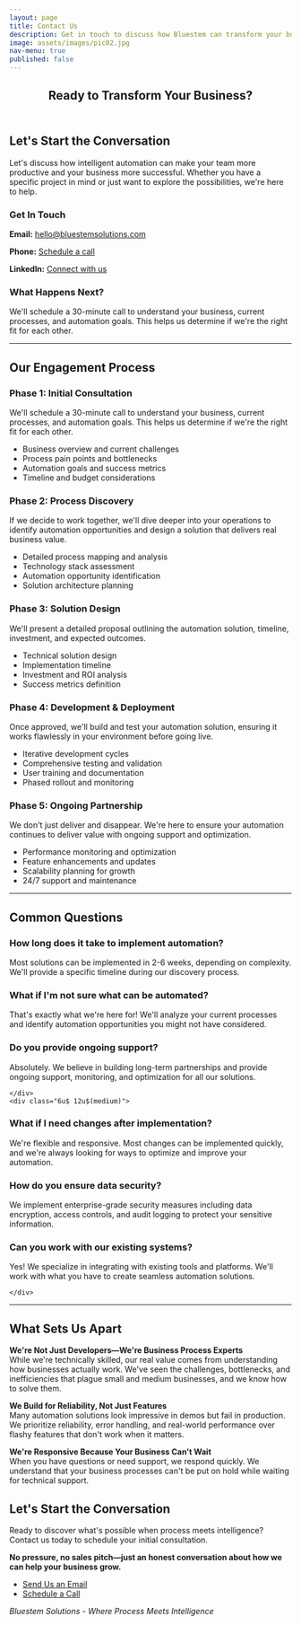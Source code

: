 ```yaml
---
layout: page
title: Contact Us
description: Get in touch to discuss how Bluestem can transform your business processes
image: assets/images/pic02.jpg
nav-menu: true
published: false
---
```


<!-- Main -->
<div id="main" class="alt">

<!-- One -->
<section id="one">
	<div class="inner">
		<header class="major">
			<h1>Ready to Transform Your Business?</h1>
		</header>

<!-- Content -->
<h2 id="content">Let's Start the Conversation</h2>
<p>Let's discuss how intelligent automation can make your team more productive and your business more successful. Whether you have a specific project in mind or just want to explore the possibilities, we're here to help.</p>

<div class="row">
	<div class="6u 12u$(small)">
		<h3>Get In Touch</h3>
		<p><strong>Email:</strong> <a href="mailto:hello@bluestemsolutions.com">hello@bluestemsolutions.com</a></p>
		<p><strong>Phone:</strong> <a href="tel:+1-555-0123">Schedule a call</a></p>
		<p><strong>LinkedIn:</strong> <a href="https://linkedin.com/company/bluestem-solutions">Connect with us</a></p>
	</div>
	<div class="6u$ 12u$(small)">
		<h3>What Happens Next?</h3>
		<p>We'll schedule a 30-minute call to understand your business, current processes, and automation goals. This helps us determine if we're the right fit for each other.</p>
	</div>
</div>

<hr class="major" />

<!-- Our Process -->
<h2 id="process">Our Engagement Process</h2>
<div class="row">
	<div class="6u 12u$(small)">
		<h3>Phase 1: Initial Consultation</h3>
		<p>We'll schedule a 30-minute call to understand your business, current processes, and automation goals. This helps us determine if we're the right fit for each other.</p>
		<ul>
			<li>Business overview and current challenges</li>
			<li>Process pain points and bottlenecks</li>
			<li>Automation goals and success metrics</li>
			<li>Timeline and budget considerations</li>
		</ul>
	</div>
	<div class="6u$ 12u$(small)">
		<h3>Phase 2: Process Discovery</h3>
		<p>If we decide to work together, we'll dive deeper into your operations to identify automation opportunities and design a solution that delivers real business value.</p>
		<ul>
			<li>Detailed process mapping and analysis</li>
			<li>Technology stack assessment</li>
			<li>Automation opportunity identification</li>
			<li>Solution architecture planning</li>
		</ul>
	</div>
	<!-- Break -->
	<div class="4u 12u$(medium)">
		<h3>Phase 3: Solution Design</h3>
		<p>We'll present a detailed proposal outlining the automation solution, timeline, investment, and expected outcomes.</p>
		<ul>
			<li>Technical solution design</li>
			<li>Implementation timeline</li>
			<li>Investment and ROI analysis</li>
			<li>Success metrics definition</li>
		</ul>
	</div>
	<div class="4u 12u$(medium)">
		<h3>Phase 4: Development & Deployment</h3>
		<p>Once approved, we'll build and test your automation solution, ensuring it works flawlessly in your environment before going live.</p>
		<ul>
			<li>Iterative development cycles</li>
			<li>Comprehensive testing and validation</li>
			<li>User training and documentation</li>
			<li>Phased rollout and monitoring</li>
		</ul>
	</div>
	<div class="4u$ 12u$(medium)">
		<h3>Phase 5: Ongoing Partnership</h3>
		<p>We don't just deliver and disappear. We're here to ensure your automation continues to deliver value with ongoing support and optimization.</p>
		<ul>
			<li>Performance monitoring and optimization</li>
			<li>Feature enhancements and updates</li>
			<li>Scalability planning for growth</li>
			<li>24/7 support and maintenance</li>
		</ul>
	</div>
</div>

<hr class="major" />

<!-- Common Questions -->
<h2 id="faq">Common Questions</h2>
<div class="row 200%">
	<div class="6u 12u$(medium)">

<h3>How long does it take to implement automation?</h3>
<p>Most solutions can be implemented in 2-6 weeks, depending on complexity. We'll provide a specific timeline during our discovery process.</p>

<h3>What if I'm not sure what can be automated?</h3>
<p>That's exactly what we're here for! We'll analyze your current processes and identify automation opportunities you might not have considered.</p>

<h3>Do you provide ongoing support?</h3>
<p>Absolutely. We believe in building long-term partnerships and provide ongoing support, monitoring, and optimization for all our solutions.</p>

	</div>
	<div class="6u$ 12u$(medium)">

<h3>What if I need changes after implementation?</h3>
<p>We're flexible and responsive. Most changes can be implemented quickly, and we're always looking for ways to optimize and improve your automation.</p>

<h3>How do you ensure data security?</h3>
<p>We implement enterprise-grade security measures including data encryption, access controls, and audit logging to protect your sensitive information.</p>

<h3>Can you work with our existing systems?</h3>
<p>Yes! We specialize in integrating with existing tools and platforms. We'll work with what you have to create seamless automation solutions.</p>

	</div>
</div>

<hr class="major" />

<!-- What Sets Us Apart -->
<h2 id="differentiation">What Sets Us Apart</h2>

<div class="box">
	<p><strong>We're Not Just Developers—We're Business Process Experts</strong><br/>
	While we're technically skilled, our real value comes from understanding how businesses actually work. We've seen the challenges, bottlenecks, and inefficiencies that plague small and medium businesses, and we know how to solve them.</p>
</div>

<div class="box">
	<p><strong>We Build for Reliability, Not Just Features</strong><br/>
	Many automation solutions look impressive in demos but fail in production. We prioritize reliability, error handling, and real-world performance over flashy features that don't work when it matters.</p>
</div>

<div class="box">
	<p><strong>We're Responsive Because Your Business Can't Wait</strong><br/>
	When you have questions or need support, we respond quickly. We understand that your business processes can't be put on hold while waiting for technical support.</p>
</div>

<!-- Ready to Get Started -->
<h2 id="get-started">Let's Start the Conversation</h2>
<p>Ready to discover what's possible when process meets intelligence? Contact us today to schedule your initial consultation.</p>

<div class="box">
	<p><strong>No pressure, no sales pitch—just an honest conversation about how we can help your business grow.</strong></p>
</div>

<ul class="actions">
	<li><a href="mailto:hello@bluestemsolutions.com" class="button special">Send Us an Email</a></li>
	<li><a href="tel:+1-555-0123" class="button">Schedule a Call</a></li>
</ul>

<p><em>Bluestem Solutions - Where Process Meets Intelligence</em></p>

</div>
</section>

</div>